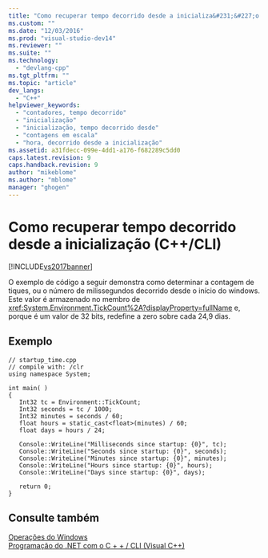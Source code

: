 ```yaml
---
title: "Como recuperar tempo decorrido desde a inicializa&#231;&#227;o (C++/CLI) | Microsoft Docs"
ms.custom: ""
ms.date: "12/03/2016"
ms.prod: "visual-studio-dev14"
ms.reviewer: ""
ms.suite: ""
ms.technology: 
  - "devlang-cpp"
ms.tgt_pltfrm: ""
ms.topic: "article"
dev_langs: 
  - "C++"
helpviewer_keywords: 
  - "contadores, tempo decorrido"
  - "inicialização"
  - "inicialização, tempo decorrido desde"
  - "contagens em escala"
  - "hora, decorrido desde a inicialização"
ms.assetid: a31fdecc-099e-4dd1-a176-f682289c5dd0
caps.latest.revision: 9
caps.handback.revision: 9
author: "mikeblome"
ms.author: "mblome"
manager: "ghogen"
---
```

# Como recuperar tempo decorrido desde a inicializa&#231;&#227;o (C++/CLI)
[!INCLUDE[vs2017banner](../assembler/inline/includes/vs2017banner.md)]

O exemplo de código a seguir demonstra como determinar a contagem de tiques, ou o número de milissegundos decorrido desde o início do windows.  Este valor é armazenado no membro de <xref:System.Environment.TickCount%2A?displayProperty=fullName> e, porque é um valor de 32 bits, redefine a zero sobre cada 24,9 dias.  
  
## Exemplo  
  
```  
// startup_time.cpp  
// compile with: /clr  
using namespace System;  
  
int main( )   
{  
   Int32 tc = Environment::TickCount;  
   Int32 seconds = tc / 1000;  
   Int32 minutes = seconds / 60;  
   float hours = static_cast<float>(minutes) / 60;  
   float days = hours / 24;  
  
   Console::WriteLine("Milliseconds since startup: {0}", tc);  
   Console::WriteLine("Seconds since startup: {0}", seconds);  
   Console::WriteLine("Minutes since startup: {0}", minutes);  
   Console::WriteLine("Hours since startup: {0}", hours);  
   Console::WriteLine("Days since startup: {0}", days);  
  
   return 0;  
}  
```  
  
## Consulte também  
 [Operações do Windows](../dotnet/windows-operations-cpp-cli.md)   
 [Programação do .NET com o C \+ \+ \/ CLI \(Visual C\+\+\)](../dotnet/dotnet-programming-with-cpp-cli-visual-cpp.md)